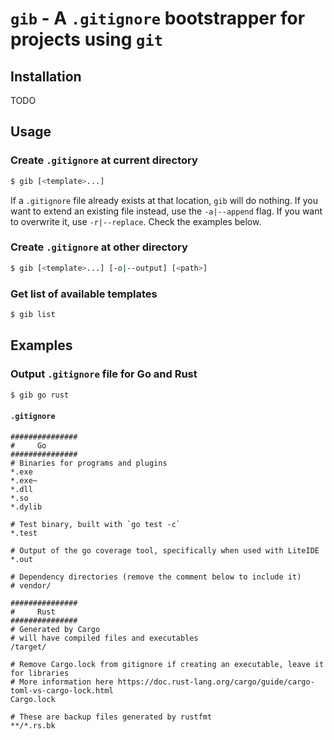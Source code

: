 # `gib` - A `.gitignore` bootstrapper for projects using `git`

## Installation
TODO

## Usage
### Create `.gitignore` at current directory
```bash
$ gib [<template>...] 
```

If a `.gitignore` file already exists at that location, `gib` will do nothing. If you want to extend an existing file instead, use the `-a|--append` flag. If you want to overwrite it, use `-r|--replace`. Check the examples below.

### Create `.gitignore` at other directory
```bash
$ gib [<template>...] [-o|--output] [<path>]
```

### Get list of available templates
```bash
$ gib list
```

## Examples
### Output `.gitignore` file for Go and Rust
```bash
$ gib go rust
```
#### `.gitignore`
```
###############
#     Go
###############
# Binaries for programs and plugins
*.exe
*.exe~
*.dll
*.so
*.dylib

# Test binary, built with `go test -c`
*.test

# Output of the go coverage tool, specifically when used with LiteIDE
*.out

# Dependency directories (remove the comment below to include it)
# vendor/

###############
#     Rust
###############
# Generated by Cargo
# will have compiled files and executables
/target/

# Remove Cargo.lock from gitignore if creating an executable, leave it for libraries
# More information here https://doc.rust-lang.org/cargo/guide/cargo-toml-vs-cargo-lock.html
Cargo.lock

# These are backup files generated by rustfmt
**/*.rs.bk
```
